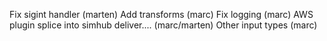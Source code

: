 

Fix sigint handler (marten)
Add transforms (marc)
Fix logging (marc)
AWS plugin splice into simhub deliver.... (marc/marten)
Other input types (marc)

